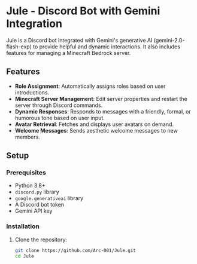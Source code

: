 # Jule - Discord Bot with Gemini Integration

Jule is a Discord bot integrated with Gemini's generative AI (gemini-2.0-flash-exp) to provide helpful and dynamic interactions. It also includes features for managing a Minecraft Bedrock server.

## Features

- **Role Assignment**: Automatically assigns roles based on user introductions.
- **Minecraft Server Management**: Edit server properties and restart the server through Discord commands.
- **Dynamic Responses**: Responds to messages with a friendly, formal, or humorous tone based on user input.
- **Avatar Retrieval**: Fetches and displays user avatars on demand.
- **Welcome Messages**: Sends aesthetic welcome messages to new members.

## Setup

### Prerequisites

- Python 3.8+
- `discord.py` library
- `google.generativeai` library
- A Discord bot token
- Gemini API key

### Installation

1. Clone the repository:
   ```bash
   git clone https://github.com/Arc-001/Jule.git
   cd Jule
